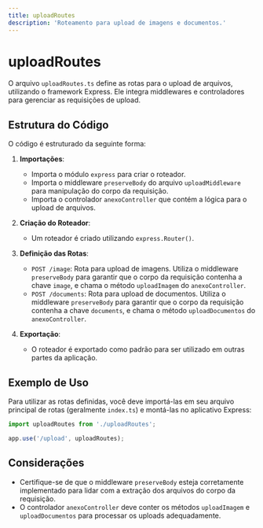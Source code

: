 ```yaml
---
title: uploadRoutes
description: 'Roteamento para upload de imagens e documentos.'
---
```


# uploadRoutes

O arquivo `uploadRoutes.ts` define as rotas para o upload de arquivos, utilizando o framework Express. Ele integra middlewares e controladores para gerenciar as requisições de upload.

## Estrutura do Código

O código é estruturado da seguinte forma:

1. **Importações**:
   - Importa o módulo `express` para criar o roteador.
   - Importa o middleware `preserveBody` do arquivo `uploadMiddleware` para manipulação do corpo da requisição.
   - Importa o controlador `anexoController` que contém a lógica para o upload de arquivos.

2. **Criação do Roteador**:
   - Um roteador é criado utilizando `express.Router()`.

3. **Definição das Rotas**:
   - `POST /image`: Rota para upload de imagens. Utiliza o middleware `preserveBody` para garantir que o corpo da requisição contenha a chave `image`, e chama o método `uploadImagem` do `anexoController`.
   - `POST /documents`: Rota para upload de documentos. Utiliza o middleware `preserveBody` para garantir que o corpo da requisição contenha a chave `documents`, e chama o método `uploadDocumentos` do `anexoController`.

4. **Exportação**:
   - O roteador é exportado como padrão para ser utilizado em outras partes da aplicação.

## Exemplo de Uso

Para utilizar as rotas definidas, você deve importá-las em seu arquivo principal de rotas (geralmente `index.ts`) e montá-las no aplicativo Express:

```typescript
import uploadRoutes from './uploadRoutes';

app.use('/upload', uploadRoutes);
```

## Considerações

- Certifique-se de que o middleware `preserveBody` esteja corretamente implementado para lidar com a extração dos arquivos do corpo da requisição.
- O controlador `anexoController` deve conter os métodos `uploadImagem` e `uploadDocumentos` para processar os uploads adequadamente.